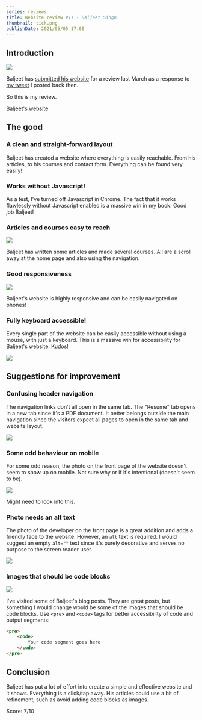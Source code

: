 ```yaml
---
series: reviews
title: Website review #11 - Baljeet Singh
thumbnail: tick.png
publishDate: 2021/05/05 17:00
---
```


## Introduction

![](/assets/baljeet-head.png)

Baljeet has [submitted his website](https://twitter.com/mbaljeetsingh/status/1373314762897956871) for a review last March as a response to [my tweet](https://twitter.com/SavvasStephnds/status/1372827437290172424) I posted back then.

So this is my review.

[Baljeet's website](https://www.baljeetsingh.in/)

## The good

### A clean and straight-forward layout

Baljeet has created a website where everything is easily reachable. From his articles, to his courses and contact form. Everything can be found very easily!

### Works without Javascript!

As a test, I've turned off Javascript in Chrome. The fact that it works flawlessly without Javascript enabled is a massive win in my book. Good job Baljeet!

### Articles and courses easy to reach

![](/assets/baljeet-articlescourses.png)

Baljeet has written some articles and made several courses. All are a scroll away at the home page and also using the navigation.

### Good responsiveness

![](/assets/baljeet-mobile.png)

Baljeet's website is highly responsive and can be easily navigated on phones!

### Fully keyboard accessible!

Every single part of the website can be easily accessible without using a mouse, with just a keyboard. This is a massive win for accessibility for Baljeet's website. Kudos!

![](/assets/baljeet-keyboard.png)

## Suggestions for improvement

### Confusing header navigation

The navigation links don't all open in the same tab. The "Resume" tab opens in a new tab since it's a PDF document. It better belongs outside the main navigation since the visitors expect all pages to open in the same tab and website layout.

![](/assets/baljeet-nav.png)

### Some odd behaviour on mobile

For some odd reason, the photo on the front page of the website doesn't seem to show up on mobile. Not sure why or if it's intentional (doesn't seem to be).

![](/assets/baljeet-mobile2.png)

Might need to look into this.

### Photo needs an alt text

The photo of the developer on the front page is a great addition and adds a friendly face to the website. However, an `alt` text is required. I would suggest an empty `alt=""` text since it's purely decorative and serves no purpose to the screen reader user.

![](/assets/baljeet-photoalt.png)

### Images that should be code blocks

![](/assets/baljeet-codeblock.png)

I've visited some of Baljeet's blog posts. They are great posts, but something I would change would be some of the images that should be code blocks. Use `<pre>` and `<code>` tags for better accessibility of code and output segments:

```html
<pre>
    <code>
        Your code segment goes here
    </code>
</pre>
```

## Conclusion

Baljeet has put a lot of effort into create a simple and effective website and it shows. Everything is a click/tap away. His articles could use a bit of refinement, such as avoid adding code blocks as images.

Score: 7/10
